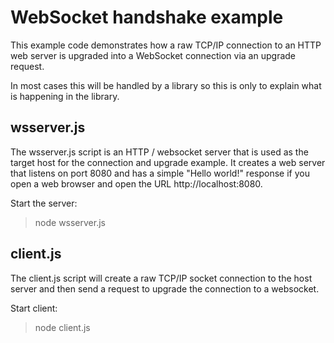 # WebSocket handshake example

This example code demonstrates how a raw TCP/IP connection to an HTTP web server
is upgraded into a WebSocket connection via an upgrade request.

In most cases this will be handled by a library so this is only to explain what is
happening in the library.


## wsserver.js

The wsserver.js script is an HTTP / websocket server that is used as the target host
for the connection and upgrade example. It creates a web server that listens on port
8080 and has a simple "Hello world!" response if you open a web browser and open the
URL http://localhost:8080.

Start the server:
> node wsserver.js


## client.js

The client.js script will create a raw TCP/IP socket connection to the host server
and then send a request to upgrade the connection to a websocket.

Start client:
> node client.js

